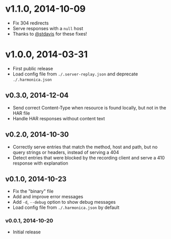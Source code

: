 # v1.1.0, 2014-10-09

* Fix 304 redirects
* Serve responses with a `null` host
* Thanks to [@stdavis](https://github.com/stdavis) for these fixes!

# v1.0.0, 2014-03-31

* First public release
* Load config file from `./.server-replay.json` and deprecate `./.harmonica.json`

## v0.3.0, 2014-12-04

*  Send correct Content-Type when resource is found locally, but not in the HAR file
*  Handle HAR responses without content text

## v0.2.0, 2014-10-30

* Correctly serve entries that match the method, host and path, but no query strings or headers, instead of serving a 404
* Detect entries that were blocked by the recording client and serve a 410 response with explanation

## v0.1.0, 2014-10-23

* Fix the "binary" file
* Add and improve error messages
* Add `-d`, `--debug` option to show debug messages
* Load config file from `./.harmonica.json` by default

### v0.0.1, 2014-10-20

* Initial release
